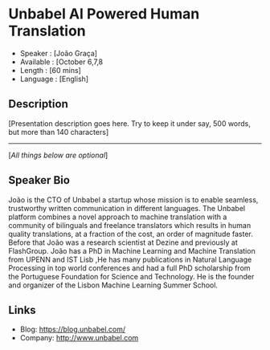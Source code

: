 Unbabel AI Powered Human Translation
========================

* Speaker   : [João Graça]
* Available : [October 6,7,8
* Length    : [60 mins]
* Language  : [English]

Description
-----------

[Presentation description goes here. Try to keep it under say, 500 words, but more than 140 characters]

---------------
[*All things below are optional*]

Speaker Bio
-----------

João is the CTO of Unbabel a startup whose mission is to enable seamless, trustworthy written communication in different languages. 
The Unbabel platform combines a novel approach to machine translation with a community of bilinguals and freelance translators 
which results in human quality translations, at a fraction of the cost, an order of magnitude faster. 
Before that João was a research scientist at Dezine and previously at FlashGroup. 
João has a PhD in Machine Learning and Machine Translation from UPENN and IST Lisb ,He has many publications in Natural Language Processing in top world conferences and had a full PhD scholarship from the Portuguese Foundation for Science and Technology.
He is the founder and organizer of the Lisbon Machine Learning Summer School. 



Links
-----

* Blog: https://blog.unbabel.com/
* Company: http://www.unbabel.com
